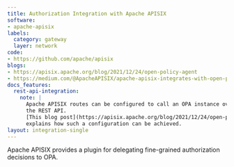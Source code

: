 ```yaml
---
title: Authorization Integration with Apache APISIX
software:
- apache-apisix
labels:
  category: gateway
  layer: network
code:
- https://github.com/apache/apisix
blogs:
- https://apisix.apache.org/blog/2021/12/24/open-policy-agent
- https://medium.com/@ApacheAPISIX/apache-apisix-integrates-with-open-policy-agent-to-enrich-its-ecosystem-15569fe3ab9c
docs_features:
  rest-api-integration:
    note: |
      Apache APISIX routes can be configured to call an OPA instance over
      the REST API.
      [This blog post](https://apisix.apache.org/blog/2021/12/24/open-policy-agent/)
      explains how such a configuration can be achieved.
layout: integration-single
---
```

Apache APISIX provides a plugin for delegating fine-grained authorization decisions to OPA.

